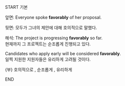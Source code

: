 START
기본

앞면:
Everyone spoke **favorably** of her proposal.

뒷면:
모두가 그녀의 제안에 대해 호의적으로 말했다.

해석:
The project is progressing **favorably** so far.  
현재까지 그 프로젝트는 순조롭게 진행되고 있다.

Candidates who apply early will be considered **favorably**.  
일찍 지원한 지원자들은 유리하게 고려될 것이다.

{부} 호의적으로 , 순조롭게 , 유리하게
<!--ID: 1747737583438-->
END